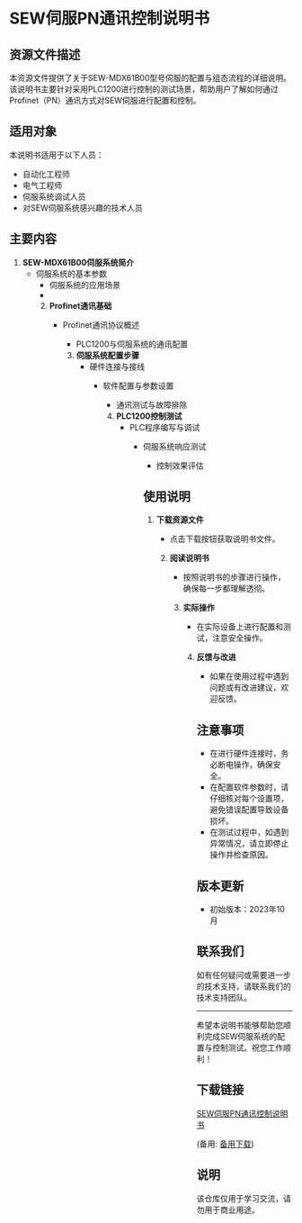 # SEW伺服PN通讯控制说明书

## 资源文件描述

本资源文件提供了关于SEW-MDX61B00型号伺服的配置与组态流程的详细说明。该说明书主要针对采用PLC1200进行控制的测试场景，帮助用户了解如何通过Profinet（PN）通讯方式对SEW伺服进行配置和控制。

## 适用对象

本说明书适用于以下人员：
- 自动化工程师
- 电气工程师
- 伺服系统调试人员
- 对SEW伺服系统感兴趣的技术人员

## 主要内容

1. **SEW-MDX61B00伺服系统简介**
   - 伺服系统的基本参数
      - 伺服系统的应用场景
      - 
      2. **Profinet通讯基础**
         - Profinet通讯协议概述
            - PLC1200与伺服系统的通讯配置

            3. **伺服系统配置步骤**
               - 硬件连接与接线
                  - 软件配置与参数设置
                     - 通讯测试与故障排除

                     4. **PLC1200控制测试**
                        - PLC程序编写与调试
                           - 伺服系统响应测试
                              - 控制效果评估

                              ## 使用说明

                              1. **下载资源文件**
                                 - 点击下载按钮获取说明书文件。

                                 2. **阅读说明书**
                                    - 按照说明书的步骤进行操作，确保每一步都理解透彻。

                                    3. **实际操作**
                                       - 在实际设备上进行配置和测试，注意安全操作。

                                       4. **反馈与改进**
                                          - 如果在使用过程中遇到问题或有改进建议，欢迎反馈。

                                          ## 注意事项

                                          - 在进行硬件连接时，务必断电操作，确保安全。
                                          - 在配置软件参数时，请仔细核对每个设置项，避免错误配置导致设备损坏。
                                          - 在测试过程中，如遇到异常情况，请立即停止操作并检查原因。

                                          ## 版本更新

                                          - 初始版本：2023年10月

                                          ## 联系我们

                                          如有任何疑问或需要进一步的技术支持，请联系我们的技术支持团队。

                                          ---

                                          希望本说明书能够帮助您顺利完成SEW伺服系统的配置与控制测试。祝您工作顺利！

                                          ## 下载链接
                                          [SEW伺服PN通讯控制说明书](https://pan.quark.cn/s/a9904d3349f2) 

                                          (备用: [备用下载](https://pan.baidu.com/s/1w2GBKEjWF01oVOPPResgSw?pwd=1234))

                                          ## 说明

                                          该仓库仅用于学习交流，请勿用于商业用途。
